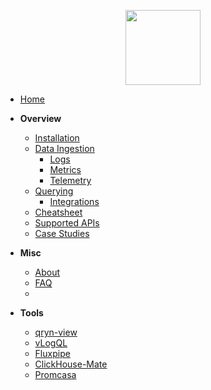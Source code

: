 <p align="center">
  <a href="#">
    <img src="https://github.com/metrico/qryn-docs/blob/main/docs/resources/images/qryn_logo_trans.png?raw=true" width=120 />
  </a>
</p>

* [Home](/?id=start)
* **Overview**
  * [Installation](installation.md "QRYN – Installation – LogQL for ClickHouse and beyond")
  * [Data Ingestion](ingestion.md "QRYN – Supported Components – LogQL for ClickHouse and beyond")
    * [Logs](logs/ingestion.md "QRYN – Supported Components – LogQL for ClickHouse and beyond")
    * [Metrics](metrics/ingestion.md "QRYN – Supported Components – LogQL for ClickHouse and beyond")
    * [Telemetry](telemetry/ingestion.md "QRYN – Supported Components – LogQL for ClickHouse and beyond")
  * [Querying](getting-started.md "QRYN – Getting Started – LogQL for ClickHouse and beyond")
    * [Integrations](guide/datasources.md "QRYN – Getting Started – LogQL for ClickHouse and beyond") 
  * [Cheatsheet](examples.md "QRYN – Getting Started – LogQL for ClickHouse and beyond")
  * [Supported APIs](support.md "QRYN – Supported Components – LogQL for ClickHouse and beyond")
  * [Case Studies](case-studies.md "QRYN – Case Studies – LogQL for ClickHouse and beyond")

* **Misc**
  * [About](motivations.md "QRYN – Motivations – LogQL for ClickHouse and beyond")
  * [FAQ](faq.md)
  * 
* **Tools**
  * [qryn-view](https://github.com/metrico/qryn-view)
  * [vLogQL](https://github.com/metrico/vLogql)
  * [Fluxpipe](https://github.com/metrico/fluxpipe)
  * [ClickHouse-Mate](https://github.com/metrico/clickhouse-mate)
  * [Promcasa](https://github.com/metrico/promcasa)

<!--
* **General Concepts**
  * [Introduction](introduction.md "QRYN – General Concepts – Introduction – LogQL for ClickHouse and beyond")
-->

